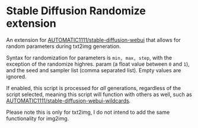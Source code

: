 # Stable Diffusion Randomize extension

An extension for [AUTOMATIC1111/stable-diffusion-webui](https://github.com/AUTOMATIC1111/stable-diffusion-webui) that allows for random parameters during txt2img generation.

Syntax for randomization for parameters is `min, max, step`, with the exception of the randomize highres. param (a float value between `0` and `1`), and the seed and sampler list (comma separated list). Empty values are ignored.

If enabled, this script is processed for *all* generations, regardless of the script selected, meaning this script will function with others as well, such as [AUTOMATIC1111/stable-diffusion-webui-wildcards](https://github.com/AUTOMATIC1111/stable-diffusion-webui-wildcards).

Please note this is only for txt2img, I do not intend to add the same functionality for img2img.